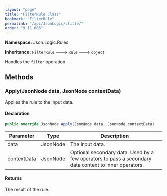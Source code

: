 ```yaml
---
layout: "page"
title: "FilterRule Class"
bookmark: "FilterRule"
permalink: "/api/JsonLogic/:title/"
order: "9.11.006"
---
```

**Namespace:** Json.Logic.Rules

**Inheritance:**
`FilterRule`
 🡒 
`Rule`
 🡒 
`object`

Handles the `filter` operation.

## Methods

### Apply(JsonNode data, JsonNode contextData)

Applies the rule to the input data.

#### Declaration

```c#
public override JsonNode Apply(JsonNode data, JsonNode contextData)
```

| Parameter | Type | Description |
|---|---|---|
| data | JsonNode | The input data. |
| contextData | JsonNode | Optional secondary data.  Used by a few operators to pass a secondary     data context to inner operators. |


#### Returns

The result of the rule.

